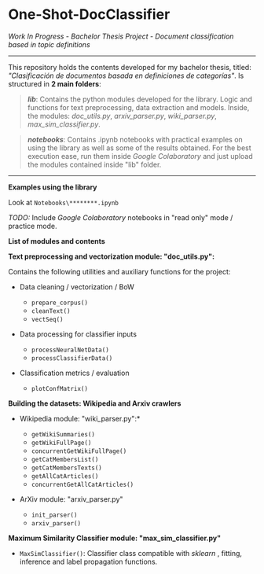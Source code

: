 # One-Shot-DocClassifier
*Work In Progress - Bachelor Thesis Project - Document classification based in topic definitions*
***
This repository holds the contents developed for my bachelor thesis, titled: *"Clasificación de documentos basada en definiciones de categorías"*. Is structured in **2 main folders**:
  
  > ***lib***: Contains the python modules developed for the library. Logic and functions for text preprocessing, data extraction and models. Inside, the modules: *doc_utils.py*,  *arxiv_parser.py*,  *wiki_parser.py*,  *max_sim_classifier.py*.
  
  > ***notebooks***: Contains .ipynb notebooks with practical examples on using the library as well as some of the results obtained. For the best execution ease, run them inside *Google Colaboratory* and just upload the modules contained inside "lib" folder.
***

**Examples using the library**

Look at `Notebooks\********.ipynb`

*TODO:* Include *Google Colaboratory* notebooks in "read only" mode / practice mode.


**List of modules and contents**


**Text preprocessing and vectorization module: "doc_utils.py":**

Contains the following utilities and auxiliary functions for the project:

* Data cleaning / vectorization / BoW
  - `prepare_corpus()`
  - `cleanText()`
  - `vectSeq()`

* Data processing for classifier inputs
  - `processNeuralNetData()`
  - `processClassifierData()`
  
* Classification metrics / evaluation
  - `plotConfMatrix()`

**Building the datasets: Wikipedia and Arxiv crawlers**

* Wikipedia module: "wiki_parser.py":* 
  - `getWikiSummaries()`
  - `getWikiFullPage()`
  - `concurrentGetWikiFullPage()`
  - `getCatMembersList()`
  - `getCatMembersTexts()`
  - `getAllCatArticles()`
  - `concurrentGetAllCatArticles()`
  
 * ArXiv module: "arxiv_parser.py"
    - `init_parser()`
    - `arxiv_parser()`
 
**Maximum Similarity Classifier module: "max_sim_classifier.py"**
  - `MaxSimClassifier()`: Classifier class compatible with *sklearn* , fitting, inference and label propagation functions.

 

